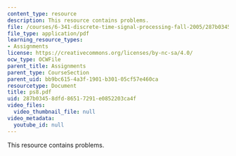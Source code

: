 ```yaml
---
content_type: resource
description: This resource contains problems.
file: /courses/6-341-discrete-time-signal-processing-fall-2005/287b03458dfd86517291e0852203ca4f_ps8.pdf
file_type: application/pdf
learning_resource_types:
- Assignments
license: https://creativecommons.org/licenses/by-nc-sa/4.0/
ocw_type: OCWFile
parent_title: Assignments
parent_type: CourseSection
parent_uid: bb9bc615-4a3f-1901-b301-05cf57e460ca
resourcetype: Document
title: ps8.pdf
uid: 287b0345-8dfd-8651-7291-e0852203ca4f
video_files:
  video_thumbnail_file: null
video_metadata:
  youtube_id: null
---
```

This resource contains problems.